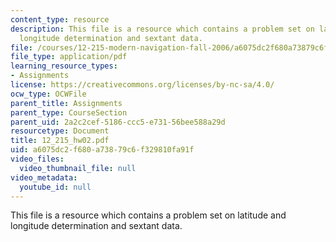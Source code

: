 ```yaml
---
content_type: resource
description: This file is a resource which contains a problem set on latitude and
  longitude determination and sextant data.
file: /courses/12-215-modern-navigation-fall-2006/a6075dc2f680a73879c6f329810fa91f_12_215_hw02.pdf
file_type: application/pdf
learning_resource_types:
- Assignments
license: https://creativecommons.org/licenses/by-nc-sa/4.0/
ocw_type: OCWFile
parent_title: Assignments
parent_type: CourseSection
parent_uid: 2a2c2cef-5186-ccc5-e731-56bee588a29d
resourcetype: Document
title: 12_215_hw02.pdf
uid: a6075dc2-f680-a738-79c6-f329810fa91f
video_files:
  video_thumbnail_file: null
video_metadata:
  youtube_id: null
---
```

This file is a resource which contains a problem set on latitude and longitude determination and sextant data.